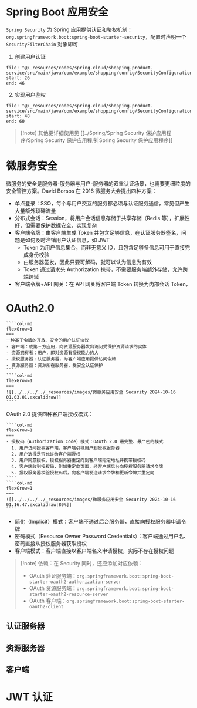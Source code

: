 # Spring Boot 应用安全

`Spring Security` 为 Spring 应用提供认证和鉴权机制：`org.springframework.boot:spring-boot-starter-security`，配置时声明一个 `SecurityFilterChain` 对象即可

1. 创建用户认证

```reference
file: "@/_resources/codes/spring-cloud/shopping-product-service/src/main/java/com/example/shopping/config/SecurityConfiguration.java"
start: 26
end: 46
```

2. 实现用户鉴权

```reference
file: "@/_resources/codes/spring-cloud/shopping-product-service/src/main/java/com/example/shopping/config/SecurityConfiguration.java"
start: 48
end: 60
```

> [!note] 其他更详细使用见 [[../Spring/Spring Security 保护应用程序/Spring Security 保护应用程序|Spring Security 保护应用程序]]

# 微服务安全

微服务的安全是服务器-服务器与用户-服务器的双重认证场景，也需要更细粒度的安全管控方案。David Borsos 在 2016 微服务大会提出四种方案：

- 单点登录：SSO，每个与用户交互的服务都必须与认证服务通信，常见但产生大量额外琐碎流量
- 分布式会话：Session，将用户会话信息存储于共享存储（Redis 等），扩展性好，但需要保护数据安全，实现复杂
- 客户端令牌：由客户端生成 Token 并包含足够信息，在认证服务器签名，问题是如何及时注销用户认证信息，如 JWT
	- Token 为用户信息集合，而非无意义 ID，且包含足够多信息可用于直接完成身份校验
	- 由服务器签发，因此只要可解码，就可以认为信息为有效
	- Token 通过请求头 Authorization 携带，不需要服务端额外存储，允许跨端跨域
- 客户端令牌+API 网关：在 API 网关将客户端 Token 转换为内部会话 Token，

# OAuth2.0

`````col
````col-md
flexGrow=1
===
一种基于令牌的开放、安全的用户认证协议
- 客户端：或第三方应用，向资源服务器发出访问受保护资源请求的实体
- 资源拥有者：用户，即对资源有授权能力的人
- 授权服务器：认证服务器，为客户端应用提供访问令牌
- 资源服务器：资源所在服务器，受安全认证保护
````
````col-md
flexGrow=1
===
![[../../../../_resources/images/微服务应用安全 Security 2024-10-16 01.03.01.excalidraw]]
````
`````

OAuth 2.0 提供四种客户端授权模式：

`````col
````col-md
flexGrow=1
===
- 授权码（Authorization Code）模式：OAuth 2.0 最完整、最严密的模式
  1. 用户访问授权客户端，客户端引导用户到授权服务器
  2. 用户选择是否允许给客户端授权
  3. 用户同意授权，授权服务器重定向到客户端指定地址并携带授权码
  4. 客户端收到授权码，附加重定向页面，经客户端后台向授权服务器请求令牌
  5. 授权服务器校验授权码后，向客户端发送请求令牌和更新令牌并重定向
````
````col-md
flexGrow=1
===
![[../../../../_resources/images/微服务应用安全 Security 2024-10-16 01.16.47.excalidraw|80%]]
````
`````
- 简化（Implicit）模式：客户端不通过后台服务器，直接向授权服务器申请令牌
- 密码模式（Resource Owner Password Credentials）：客户端通过用户名、密码直接从授权服务器获取授权
- 客户端模式：客户端直接以客户端名义申请授权，实际不存在授权问题

> [!note] 依赖：在 Security 同时，还应添加对应依赖：
> - OAuth 验证服务端：`org.springframework.boot:spring-boot-starter-oauth2-authorization-server`
> - OAuth 资源服务端：`org.springframework.boot:spring-boot-starter-oauth2-resource-server`
> - OAuth 客户端：`org.springframework.boot:spring-boot-starter-oauth2-client`

## 认证服务器

## 资源服务器

## 客户端

# JWT 认证
